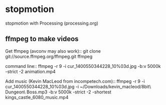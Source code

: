 stopmotion
==========

stopmotion with Processing (processing.org)


ffmpeg to make videos
---------------------

Get ffmpeg (avconv may also work)::
  git clone git://source.ffmpeg.org/ffmpeg.git ffmpeg

command line::
  ffmpeg -r 9 -i cur_1400550344228_10%03d.jpg -b:v 5000k -strict -2 animation.mp4
  
Add music (Kevin MacLeod from incompetech.com)::
  ffmpeg -r 9 -i cur_1400550344228_10%03d.jpg -i ~/Downloads/kevin_macleod/8bit\ Dungeon\ Boss.mp3 -b:v 5000k -strict -2 -shortest kings_castle_6080_music.mp4

